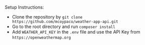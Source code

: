Setup Instructions:
- Clone the repository by ```git clone https://github.com/mcoypaco/weather-app-api.git```
- Go to the root directory and run ```composer install```
- Add ```WEATHER_API_KEY``` in the ```.env``` file and use the API Key from ```https://openweathermap.org```
